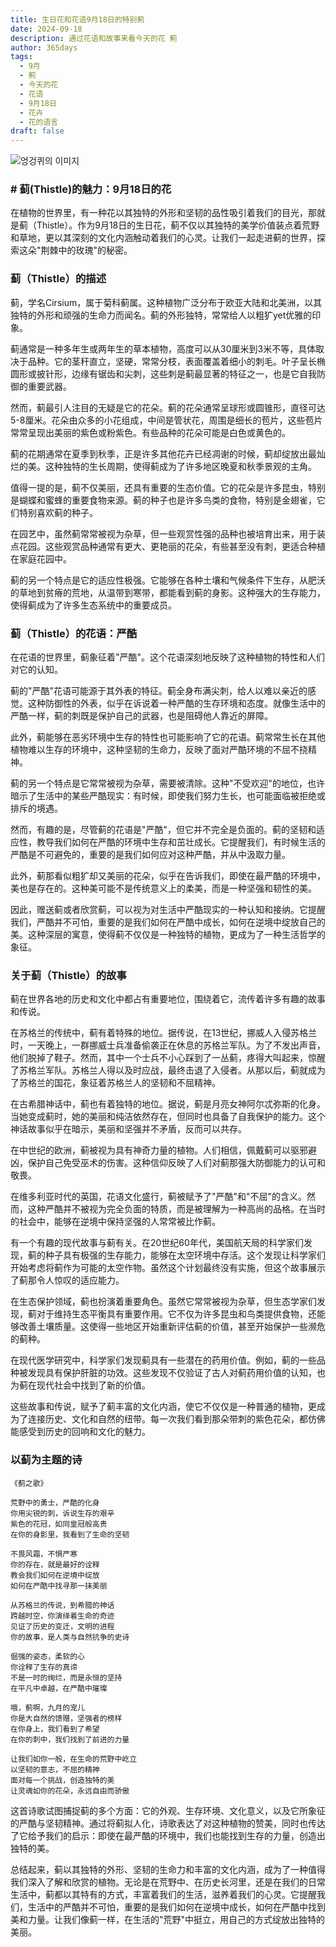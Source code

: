 ```yaml
---
title: 生日花和花语9月18日的特别薊
date: 2024-09-18
description: 通过花语和故事来看今天的花 薊
author: 365days
tags:
  - 9月
  - 薊
  - 今天的花
  - 花语
  - 9月18日
  - 花卉
  - 花的语言
draft: false
---
```



![엉겅퀴의 이미지](https://cdn.pixabay.com/photo/2018/07/05/02/49/thistle-3517440_1280.jpg#center)


### # 蓟(Thistle)的魅力：9月18日的花

在植物的世界里，有一种花以其独特的外形和坚韧的品性吸引着我们的目光，那就是蓟（Thistle）。作为9月18日的生日花，蓟不仅以其独特的美学价值装点着荒野和草地，更以其深刻的文化内涵触动着我们的心灵。让我们一起走进蓟的世界，探索这朵"荆棘中的玫瑰"的秘密。

### 蓟（Thistle）的描述

蓟，学名Cirsium，属于菊科蓟属。这种植物广泛分布于欧亚大陆和北美洲，以其独特的外形和顽强的生命力而闻名。蓟的外形独特，常常给人以粗犷yet优雅的印象。

蓟通常是一种多年生或两年生的草本植物，高度可以从30厘米到3米不等，具体取决于品种。它的茎秆直立，坚硬，常常分枝，表面覆盖着细小的刺毛。叶子呈长椭圆形或披针形，边缘有锯齿和尖刺，这些刺是蓟最显著的特征之一，也是它自我防御的重要武器。

然而，蓟最引人注目的无疑是它的花朵。蓟的花朵通常呈球形或圆锥形，直径可达5-8厘米。花朵由众多的小花组成，中间是管状花，周围是细长的苞片，这些苞片常常呈现出美丽的紫色或粉紫色。有些品种的花朵可能是白色或黄色的。

蓟的花期通常在夏季到秋季，正是许多其他花卉已经凋谢的时候，蓟却绽放出最灿烂的美。这种独特的生长周期，使得蓟成为了许多地区晚夏和秋季景观的主角。

值得一提的是，蓟不仅美丽，还具有重要的生态价值。它的花朵是许多昆虫，特别是蝴蝶和蜜蜂的重要食物来源。蓟的种子也是许多鸟类的食物，特别是金翅雀，它们特别喜欢蓟的种子。

在园艺中，虽然蓟常常被视为杂草，但一些观赏性强的品种也被培育出来，用于装点花园。这些观赏品种通常有更大、更艳丽的花朵，有些甚至没有刺，更适合种植在家庭花园中。

蓟的另一个特点是它的适应性极强。它能够在各种土壤和气候条件下生存，从肥沃的草地到贫瘠的荒地，从温带到寒带，都能看到蓟的身影。这种强大的生存能力，使得蓟成为了许多生态系统中的重要成员。

### 蓟（Thistle）的花语：严酷

在花语的世界里，蓟象征着"严酷"。这个花语深刻地反映了这种植物的特性和人们对它的认知。

蓟的"严酷"花语可能源于其外表的特征。蓟全身布满尖刺，给人以难以亲近的感觉。这种防御性的外表，似乎在诉说着一种严酷的生存环境和态度。就像生活中的严酷一样，蓟的刺既是保护自己的武器，也是阻碍他人靠近的屏障。

此外，蓟能够在恶劣环境中生存的特性也可能影响了它的花语。蓟常常生长在其他植物难以生存的环境中，这种坚韧的生命力，反映了面对严酷环境的不屈不挠精神。

蓟的另一个特点是它常常被视为杂草，需要被清除。这种"不受欢迎"的地位，也许暗示了生活中的某些严酷现实：有时候，即使我们努力生长，也可能面临被拒绝或排斥的境遇。

然而，有趣的是，尽管蓟的花语是"严酷"，但它并不完全是负面的。蓟的坚韧和适应性，教导我们如何在严酷的环境中生存和茁壮成长。它提醒我们，有时候生活的严酷是不可避免的，重要的是我们如何应对这种严酷，并从中汲取力量。

此外，蓟那看似粗犷却又美丽的花朵，似乎在告诉我们，即使在最严酷的环境中，美也是存在的。这种美可能不是传统意义上的柔美，而是一种坚强和韧性的美。

因此，赠送蓟或者欣赏蓟，可以视为对生活中严酷现实的一种认知和接纳。它提醒我们，严酷并不可怕，重要的是我们如何在严酷中成长，如何在逆境中绽放自己的美。这种深层的寓意，使得蓟不仅仅是一种独特的植物，更成为了一种生活哲学的象征。

### 关于蓟（Thistle）的故事

蓟在世界各地的历史和文化中都占有重要地位，围绕着它，流传着许多有趣的故事和传说。

在苏格兰的传统中，蓟有着特殊的地位。据传说，在13世纪，挪威人入侵苏格兰时，一天晚上，一群挪威士兵准备偷袭正在休息的苏格兰军队。为了不发出声音，他们脱掉了鞋子。然而，其中一个士兵不小心踩到了一丛蓟，疼得大叫起来，惊醒了苏格兰军队。苏格兰人得以及时应战，最终击退了入侵者。从那以后，蓟就成为了苏格兰的国花，象征着苏格兰人的坚韧和不屈精神。

在古希腊神话中，蓟也有着独特的地位。据说，蓟是月亮女神阿尔忒弥斯的化身。当她变成蓟时，她的美丽和纯洁依然存在，但同时也具备了自我保护的能力。这个神话故事似乎在暗示，美丽和坚强并不矛盾，反而可以共存。

在中世纪的欧洲，蓟被视为具有神奇力量的植物。人们相信，佩戴蓟可以驱邪避凶，保护自己免受巫术的伤害。这种信仰反映了人们对蓟那强大防御能力的认可和敬畏。

在维多利亚时代的英国，花语文化盛行，蓟被赋予了"严酷"和"不屈"的含义。然而，这种严酷并不被视为完全负面的特质，而是被理解为一种高尚的品格。在当时的社会中，能够在逆境中保持坚强的人常常被比作蓟。

有一个有趣的现代故事与蓟有关。在20世纪60年代，美国航天局的科学家们发现，蓟的种子具有极强的生存能力，能够在太空环境中存活。这个发现让科学家们开始考虑将蓟作为可能的太空作物。虽然这个计划最终没有实施，但这个故事展示了蓟那令人惊叹的适应能力。

在生态保护领域，蓟也扮演着重要角色。虽然它常常被视为杂草，但生态学家们发现，蓟对于维持生态平衡具有重要作用。它不仅为许多昆虫和鸟类提供食物，还能够改善土壤质量。这使得一些地区开始重新评估蓟的价值，甚至开始保护一些濒危的蓟种。

在现代医学研究中，科学家们发现蓟具有一些潜在的药用价值。例如，蓟的一些品种被发现具有保护肝脏的功效。这些发现不仅验证了古人对蓟药用价值的认知，也为蓟在现代社会中找到了新的价值。

这些故事和传说，赋予了蓟丰富的文化内涵，使它不仅仅是一种普通的植物，更成为了连接历史、文化和自然的纽带。每一次我们看到那朵带刺的紫色花朵，都仿佛能感受到历史的回响和文化的魅力。

### 以蓟为主题的诗


```
《蓟之歌》

荒野中的勇士，严酷的化身
你用尖锐的刺，诉说生存的艰辛
紫色的花冠，如同皇冠般高贵
在你的身影里，我看到了生命的坚韧

不畏风霜，不惧严寒
你的存在，就是最好的诠释
教会我们如何在逆境中绽放
如何在严酷中找寻那一抹美丽

从苏格兰的传说，到希腊的神话
跨越时空，你演绎着生命的奇迹
见证了历史的变迁，文明的进程
你的故事，是人类与自然抗争的史诗

倔强的姿态，柔软的心
你诠释了生存的真谛
不是一时的绚烂，而是永恒的坚持
在平凡中卓越，在严酷中璀璨

哦，蓟啊，九月的宠儿
你是大自然的馈赠，坚强者的榜样
在你身上，我们看到了希望
在你的刺中，我们找到了前进的力量

让我们如你一般，在生命的荒野中屹立
以坚韧的意志，不屈的精神
面对每一个挑战，创造独特的美
让灵魂如你的花朵，永远自由而骄傲
```

这首诗歌试图捕捉蓟的多个方面：它的外观、生存环境、文化意义，以及它所象征的严酷与坚韧精神。通过将蓟拟人化，诗歌表达了对这种植物的赞美，同时也传达了它给予我们的启示：即使在最严酷的环境中，我们也能找到生存的力量，创造出独特的美。

总结起来，蓟以其独特的外形、坚韧的生命力和丰富的文化内涵，成为了一种值得我们深入了解和欣赏的植物。无论是在荒野中、在历史长河里，还是在我们的日常生活中，蓟都以其特有的方式，丰富着我们的生活，滋养着我们的心灵。它提醒我们，生活中的严酷并不可怕，重要的是我们如何在逆境中成长，如何在严酷中找到美和力量。让我们像蓟一样，在生活的"荒野"中挺立，用自己的方式绽放出独特的美丽。

